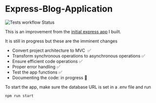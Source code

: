 # Express-Blog-Application
![Tests workflow Status](https://github.com/techemmy/Express-Blog-Application/actions/workflows/ci.yaml/badge.svg)

This is an improvement from the [initial express app](https://github.com/techemmy/Blog-Web-Application) I built.

It is still in progress but these are the imminent changes
- Convert project architecture to MVC  ✅
- Transform synchronous operations to asynchronous operations ✅
- Ensure efficient code operations ✅
- Proper error handling ✅
- Test the app functions ✅
- Documenting the code: in progress 🚧


To start the app, make sure the database URL is set in a .env file and run

`npm run start`
